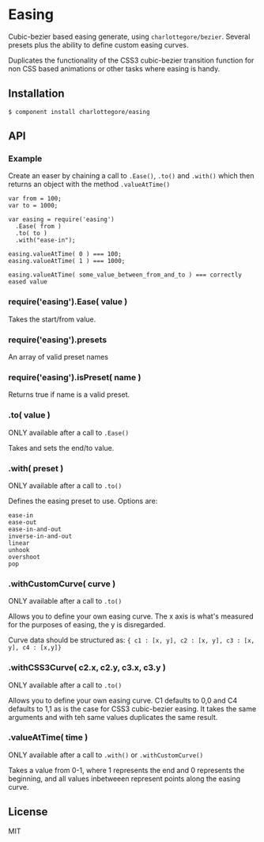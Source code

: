 # Easing

  Cubic-bezier based easing generate, using `charlottegore/bezier`. Several presets plus the ability to define custom easing curves.

  Duplicates the functionality of the CSS3 cubic-bezier transition function for non CSS based animations or other tasks where easing is handy.

## Installation

    $ component install charlottegore/easing

## API

### Example

  Create an easer by chaining a call to `.Ease()`, `.to()` and `.with()` which then returns an object with the method `.valueAtTime()`

    var from = 100;
    var to = 1000;

    var easing = require('easing')
      .Ease( from )
      .to( to )
      .with("ease-in");

    easing.valueAtTime( 0 ) === 100;
    easing.valueAtTime( 1 ) === 1000;

    easing.valueAtTime( some_value_between_from_and_to ) === correctly eased value

### require('easing').Ease( value )

  Takes the start/from value.

### require('easing').presets

  An array of valid preset names
  
### require('easing').isPreset( name )

  Returns true if name is a valid preset.

### .to( value )

  ONLY available after a call to `.Ease()`

  Takes and sets the end/to value.

### .with( preset )

  ONLY available after a call to `.to()`

  Defines the easing preset to use. Options are:

    ease-in
    ease-out
    ease-in-and-out
    inverse-in-and-out
    linear
    unhook
    overshoot
    pop

### .withCustomCurve( curve )

  ONLY available after a call to `.to()`

  Allows you to define your own easing curve. The x axis is what's measured for the purposes of easing, the y is disregarded.

  Curve data should be structured as: `{ c1 : [x, y], c2 : [x, y], c3 : [x, y], c4 : [x,y]}`

### .withCSS3Curve( c2.x, c2.y, c3.x, c3.y )

  ONLY available after a call to `.to()`

  Allows you to define your own easing curve. C1 defaults to 0,0 and C4 defaults to 1,1 as is the case for CSS3 cubic-bezier easing. It takes the same arguments and with teh same values duplicates the same result.

### .valueAtTime( time )

  ONLY available after a call to `.with()` or `.withCustomCurve()`

  Takes a value from 0-1, where 1 represents the end and 0 represents the beginning, and all values inbetweeen represent points along the easing curve.

## License

  MIT
